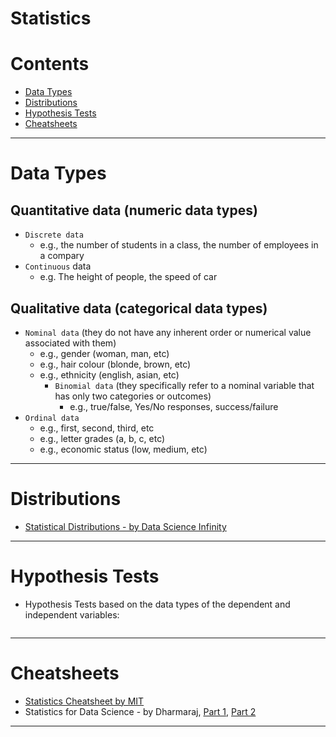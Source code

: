 # Statistics  


Contents
=======================

* [Data Types](#data-types)
* [Distributions](#distributions)
* [Hypothesis Tests](#hypothesis-tests)
* [Cheatsheets](#cheatsheets)

-----------------------------------------------------------------------------------------------------------


# Data Types

## Quantitative data (numeric data types)

* `Discrete data`
     * e.g., the number of students in a class, the number of employees in a compary
* `Continuous` data
     * e.g. The height of people, the speed of car

## Qualitative data (categorical data types)     
* `Nominal data` (they do not have any inherent order or numerical value associated with them)
     * e.g., gender (woman, man, etc)
     * e.g., hair colour (blonde, brown, etc)
     * e.g., ethnicity (english, asian, etc)
          * `Binomial data` (they specifically refer to a nominal variable that has only two categories or outcomes)
               * e.g., true/false, Yes/No responses, success/failure
* `Ordinal data`
     * e.g., first, second, third, etc
     * e.g., letter grades (a, b, c, etc)
     * e.g., economic status (low, medium, etc)

----------------------------------------------------


# Distributions

* [Statistical Distributions - by Data Science Infinity](https://github.com/dimi-fn/Various-Data-Science-Scripts/blob/main/Maths%20-%20Statistics/Statistics/distributions.pdf)

----------------------------------------------------

# Hypothesis Tests

* Hypothesis Tests based on the data types of the dependent and independent variables:

![]()


----------------------------------------------------

# Cheatsheets

* [Statistics Cheatsheet by MIT](https://github.com/dimi-fn/Various-Data-Science-Scripts/blob/main/Maths%20-%20Statistics/Statistics/Statistics_Cheatsheet_MIT.pdf)
* Statistics for Data Science - by Dharmaraj, [Part 1](https://medium.com/@draj0718/statistics-for-data-science-part-1-87eebc07698a), [Part 2](https://medium.com/@draj0718/statistics-for-data-science-part-2-ed532bc22ea4)


----------------------------------------------------


